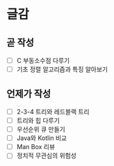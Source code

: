 # 글감


## 곧 작성

- [ ] C 부동소수점 다루기
- [ ] 기초 정렬 알고리즘과 특징 알아보기

## 언제가 작성

- [ ] 2-3-4 트리와 레드블랙 트리
- [ ] 트리와 힙 다루기
- [ ] 우선순위 큐 만들기
- [ ] Java와 Kotlin 비교
- [ ] Man Box 리뷰
- [ ] 정치적 무관심의 위험성
